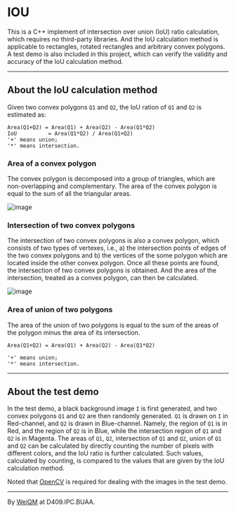 # IOU

This is a C++ implement of intersection over union (IoU) ratio calculation, which requires no third-party libraries. And the IoU calculation method is applicable to rectangles, rotated rectangles and arbitrary convex polygons. A test demo is also included in this project, which can verify the validity and accuracy of the IoU calculation method.

---

## About the IoU calculation method

Given two convex polygons `Q1` and `Q2`, the IoU ration of `Q1` and `Q2` is estimated as:

```
Area(Q1+Q2) = Area(Q1) + Area(Q2) - Area(Q1*Q2)
IoU          = Area(Q1*Q2) / Area(Q1+Q2)
'+' means union;
'*' means intersection.
```

### Area of a convex polygon

The convex polygon is decomposed into a group of triangles, which are non-overlapping and complementary. The area of the convex polygon is equal to the sum of all the triangular areas.

![image](https://github.com/CheckBoxStudio/IoU/blob/master/images/triangles.png)

### Intersection of two convex polygons

The intersection of two convex polygons is also a convex polygon, which consists of two types of vertexes, i.e., a) the intersection points of edges of the two convex polygons and b) the vertices of the some polygon which are located inside the other convex polygon. Once all these points are found, the intersection of two convex polygons is obtained. And the area of the intersection, treated as a convex polygon, can then be calculated.

![image](https://github.com/CheckBoxStudio/IoU/blob/master/images/iou.png)

### Area of union of two polygons

The area of the union of two polygons is equal to the sum of the areas of the polygon minus the area of its intersection.

```
Area(Q1+Q2) = Area(Q1) + Area(Q2) - Area(Q1*Q2)

'+' means union;
'*' means intersection.
```

---

## About the test demo

In the test demo, a black background image `I` is first generated, and two convex polygons `Q1` and `Q2` are then randomly generated. `Q1` is drawn on `I` in Red-channel, and `Q2` is drawn in Blue-channel. Namely, the region of `Q1` is in Red, and the region of `Q2` is in Blue, while the intersection region of `Q1` and `Q2` is in Magenta. The areas of `Q1`, `Q2`, intersection of `Q1` and `Q2`, union of `Q1` and `Q2` can be calculated by directly counting the number of pixels with different colors, and the IoU ratio is further calculated. Such values, calculated by counting, is compared to the values that are given by the IoU calculation method.

Noted that [OpenCV](https://opencv.org/) is required for dealing with the images in the test demo.

---
By [WeiQM](https://weiquanmao.github.io) at D409.IPC.BUAA.
